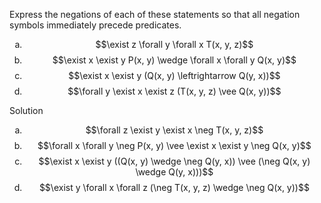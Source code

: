 Express the negations of each of these statements so that all negation symbols immediately precede predicates. 

1. $$\exist z \forall y \forall x T(x, y, z)$$
2. $$\exist x \exist y P(x, y) \wedge \forall x \forall y Q(x, y)$$
3. $$\exist x \exist y (Q(x, y) \leftrightarrow Q(y, x))$$
4. $$\forall y \exist x \exist z (T(x, y, z) \vee Q(x, y))$$

Solution

1. $$\forall z \exist y \exist x \neg T(x, y, z)$$
2. $$\forall x \forall y \neg P(x, y) \vee \exist x \exist y \neg Q(x, y)$$
3. $$\exist x \exist y ((Q(x, y) \wedge \neg Q(y, x)) \vee (\neg Q(x, y) \wedge Q(y, x)))$$
4. $$\exist y \forall x \forall z (\neg T(x, y, z) \wedge \neg Q(x, y))$$


<style type="text/css">
    ol { list-style-type: lower-alpha; }
</style>
